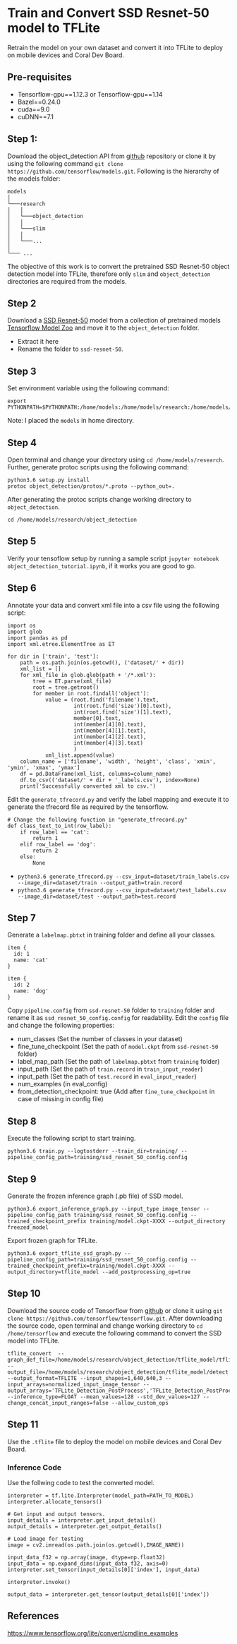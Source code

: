 # Train and Convert SSD Resnet-50 model to TFLite
Retrain the model on your own dataset and convert it into TFLite to deploy on mobile devices and Coral Dev Board.

## Pre-requisites
- Tensorflow-gpu==1.12.3 or Tensorflow-gpu==1.14
- Bazel==0.24.0
- cuda==9.0
- cuDNN==7.1 

## Step 1:
Download the object_detection API from [github](https://github.com/tensorflow/models) repository or clone it by using the following command `git clone https://github.com/tensorflow/models.git`. Following is the hierarchy of the models folder: 
```
models    
│
└───research
│   │    
│   └───object_detection
│   │    
│   └───slim
│   │    
│   └───...
│  
└─── ...
```
The objective of this work is to convert the pretrained SSD Resnet-50 object detection model into TFLite, therefore only `slim` and `object_detection` directories are required from the models.

## Step 2
Download a [SSD Resnet-50](http://download.tensorflow.org/models/object_detection/ssd_resnet50_v1_fpn_shared_box_predictor_640x640_coco14_sync_2018_07_03.tar.gz) model from a collection of pretrained models [Tensorflow Model Zoo](https://github.com/tensorflow/models/blob/master/research/object_detection/g3doc/detection_model_zoo.md) and move it to the `object_detection` folder.
- Extract it here
- Rename the folder to `ssd-resnet-50`.
## Step 3
Set environment variable using the following command: 
```
export PYTHONPATH=$PYTHONPATH:/home/models:/home/models/research:/home/models/research/slim
```
Note: I placed the `models` in home directory. 

## Step 4
Open terminal and change your directory using `cd /home/models/research`. Further, generate protoc scripts using the following command:
```
python3.6 setup.py install
protoc object_detection/protos/*.proto --python_out=.
```

After generating the protoc scripts change working directory to `object_detection`.
```
cd /home/models/research/object_detection
```

## Step 5
Verify your tensoflow setup by running a sample script `jupyter notebook object_detection_tutorial.ipynb`, if it works you are good to go.
 
## Step 6
Annotate your data and convert xml file into a csv file using the following script:
```
import os
import glob
import pandas as pd
import xml.etree.ElementTree as ET

for dir in ['train', 'test']:
    path = os.path.join(os.getcwd(), ('dataset/' + dir))
    xml_list = []
    for xml_file in glob.glob(path + '/*.xml'):
        tree = ET.parse(xml_file)
        root = tree.getroot()
        for member in root.findall('object'):
            value = (root.find('filename').text,
                     int(root.find('size')[0].text),
                     int(root.find('size')[1].text),
                     member[0].text,
                     int(member[4][0].text),
                     int(member[4][1].text),
                     int(member[4][2].text),
                     int(member[4][3].text)
                     )
            xml_list.append(value)
    column_name = ['filename', 'width', 'height', 'class', 'xmin', 'ymin', 'xmax', 'ymax']
    df = pd.DataFrame(xml_list, columns=column_name)
    df.to_csv(('dataset/' + dir + '_labels.csv'), index=None)
    print('Successfully converted xml to csv.')
```
Edit the `generate_tfrecord.py` and verify the label mapping and execute it to generate the tfrecord file as required by the tensorflow.

```
# Change the following function in "generate_tfrecord.py"
def class_text_to_int(row_label):
    if row_label == 'cat':
        return 1
    elif row_label == 'dog':
        return 2
    else:
        None
```
 
- `python3.6 generate_tfrecord.py --csv_input=dataset/train_labels.csv --image_dir=dataset/train --output_path=train.record`
- `python3.6 generate_tfrecord.py --csv_input=dataset/test_labels.csv  --image_dir=dataset/test --output_path=test.record`

## Step 7
Generate a `labelmap.pbtxt` in training folder and define all your classes.
```
item {
  id: 1
  name: 'cat'
}

item {
  id: 2
  name: 'dog'
}
```
Copy `pipeline.config` from `ssd-resnet-50` folder to `training` folder and rename it as `ssd_resnet_50_config.config` for readability. Edit the `config` file and change the following properties:
- num_classes (Set the number of classes in your dataset)
- fine_tune_checkpoint (Set the path of `model.ckpt` from `ssd-resnet-50` folder)
- label_map_path (Set the path of `labelmap.pbtxt` from `training` folder)
- input_path (Set the path of `train.record` in `train_input_reader`)
- input_path (Set the path of `test.record` in `eval_input_reader`)
- num_examples (in eval_config)
- from_detection_checkpoint: true (Add after `fine_tune_checkpoint` in case of missing in config file)
 
## Step 8
Execute the following script to start training.
```
python3.6 train.py --logtostderr --train_dir=training/ --pipeline_config_path=training/ssd_resnet_50_config.config
```
 
## Step 9
Generate the frozen inference graph (.pb file) of SSD model.
```
python3.6 export_inference_graph.py --input_type image_tensor --pipeline_config_path training/ssd_resnet_50_config.config --trained_checkpoint_prefix training/model.ckpt-XXXX --output_directory freezed_model
``` 
Export frozen graph for TFLite.
```
python3.6 export_tflite_ssd_graph.py --pipeline_config_path=training/ssd_resnet_50_config.config --trained_checkpoint_prefix=training/model.ckpt-XXXX --output_directory=tflite_model --add_postprocessing_op=true
```
 
## Step 10
Download the source code of Tensorflow from [github](https://github.com/tensorflow/tensorflow) or clone it using `git clone https://github.com/tensorflow/tensorflow.git`.
After downloading the source code, open terminal and change working directory to `cd /home/tensorflow` and execute the following command to convert the SSD model into TFLite.
```
tflite_convert  --graph_def_file=/home/models/research/object_detection/tflite_model/tflite_graph.pb --output_file=/home/models/research/object_detection/tflite_model/detect.tflite --output_format=TFLITE --input_shapes=1,640,640,3 --input_arrays=normalized_input_image_tensor --output_arrays='TFLite_Detection_PostProcess','TFLite_Detection_PostProcess:1','TFLite_Detection_PostProcess:2','TFLite_Detection_PostProcess:3' --inference_type=FLOAT --mean_values=128 --std_dev_values=127 --change_concat_input_ranges=false --allow_custom_ops
```

## Step 11
Use the `.tflite` file to deploy the model on mobile devices and Coral Dev Board.
### Inference Code
Use the follwing code to test the converted model.
```
interpreter = tf.lite.Interpreter(model_path=PATH_TO_MODEL)
interpreter.allocate_tensors()

# Get input and output tensors.
input_details = interpreter.get_input_details()
output_details = interpreter.get_output_details()

# Load image for testing
image = cv2.imread(os.path.join(os.getcwd(),IMAGE_NAME))

input_data_f32 = np.array(image, dtype=np.float32)
input_data = np.expand_dims(input_data_f32, axis=0)
interpreter.set_tensor(input_details[0]['index'], input_data)

interpreter.invoke()

output_data = interpreter.get_tensor(output_details[0]['index'])
```


## References
https://www.tensorflow.org/lite/convert/cmdline_examples 
